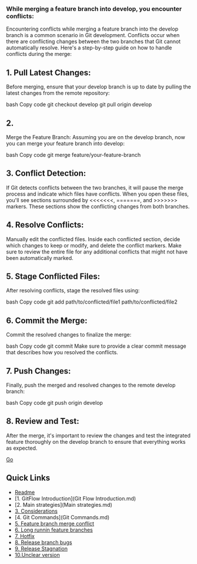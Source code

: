 ### While merging a feature branch into develop, you encounter conflicts: 

Encountering conflicts while merging a feature branch into the develop branch is a common scenario in Git development. Conflicts occur when there are conflicting changes between the two branches that Git cannot automatically resolve. Here's a step-by-step guide on how to handle conflicts during the merge:

## 1. Pull Latest Changes: 

Before merging, ensure that your develop branch is up to date by pulling the latest changes from the remote repository:

bash
Copy code
git checkout develop
git pull origin develop

## 2. 

Merge the Feature Branch: Assuming you are on the develop branch, now you can merge your feature branch into develop:

bash
Copy code
git merge feature/your-feature-branch

## 3. Conflict Detection: 

If Git detects conflicts between the two branches, it will pause the merge process and indicate which files have conflicts. When you open these files, you'll see sections surrounded by <<<<<<<, =======, and >>>>>>> markers. These sections show the conflicting changes from both branches.

## 4. Resolve Conflicts:

Manually edit the conflicted files. Inside each conflicted section, decide which changes to keep or modify, and delete the conflict markers.
Make sure to review the entire file for any additional conflicts that might not have been automatically marked.

## 5. Stage Conflicted Files: 

After resolving conflicts, stage the resolved files using:

bash
Copy code
git add path/to/conflicted/file1 path/to/conflicted/file2

## 6. Commit the Merge: 
Commit the resolved changes to finalize the merge:

bash
Copy code
git commit
Make sure to provide a clear commit message that describes how you resolved the conflicts.

## 7. Push Changes:
Finally, push the merged and resolved changes to the remote develop branch:

bash
Copy code
git push origin develop

## 8. Review and Test:

After the merge, it's important to review the changes and test the integrated feature thoroughly on the develop branch to ensure that everything works as expected.

[Go](long-runninFeatureBranches.md)

## Quick Links

- [Readme](../README.md)
- [1. GitFlow Introduction](Git Flow Introduction.md)
- [2. Main strategies](Main strategies.md)
- [3. Considerations](considerations.md)
- [4. Git Commands](Git Commands.md)
- [5. Feature branch merge conflict](featureBranchMergeConflict.md)
- [6. Long runnin feature branches](longrunninFeatureBranches.md)
- [7. Hotfix](mergingHotFixintoDevelo.md)
- [8. Release branch bugs](releaseBranchBugs.md)
- [9. Release Stagnation](releaseStagnation.md)
- [10.Unclear version](unclearVersioning.md)